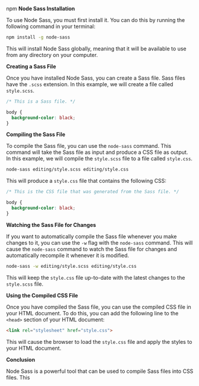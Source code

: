 
npm **Node Sass Installation**

To use Node Sass, you must first install it. You can do this by running the following command in your terminal:

```bash
npm install -g node-sass
```

This will install Node Sass globally, meaning that it will be available to use from any directory on your computer.

**Creating a Sass File**

Once you have installed Node Sass, you can create a Sass file. Sass files have the `.scss` extension. In this example, we will create a file called `style.scss`.

```scss
/* This is a Sass file. */

body {
  background-color: black;
}
```

**Compiling the Sass File**

To compile the Sass file, you can use the `node-sass` command. This command will take the Sass file as input and produce a CSS file as output. In this example, we will compile the `style.scss` file to a file called `style.css`.

```bash
node-sass editing/style.scss editing/style.css
```

This will produce a `style.css` file that contains the following CSS:

```css
/* This is the CSS file that was generated from the Sass file. */

body {
  background-color: black;
}
```

**Watching the Sass File for Changes**

If you want to automatically compile the Sass file whenever you make changes to it, you can use the `-w` flag with the `node-sass` command. This will cause the `node-sass` command to watch the Sass file for changes and automatically recompile it whenever it is modified.

```bash
node-sass -w editing/style.scss editing/style.css
```

This will keep the `style.css` file up-to-date with the latest changes to the `style.scss` file.

**Using the Compiled CSS File**

Once you have compiled the Sass file, you can use the compiled CSS file in your HTML document. To do this, you can add the following line to the `<head>` section of your HTML document:

```html
<link rel="stylesheet" href="style.css">
```

This will cause the browser to load the `style.css` file and apply the styles to your HTML document.

**Conclusion**

Node Sass is a powerful tool that can be used to compile Sass files into CSS files. This

